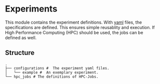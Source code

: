 # Experiments
This module contains the experiment definitions. With [yaml](https://en.wikipedia.org/wiki/YAML) files, the specifications are defined. This ensures simple reusablity and execution. If High Performance Computing (HPC) should be used, the jobs can be defined as well.
## Structure
```
.
├── configurations #  The experiment yaml files.
│   └── example #  An exemplary experiment.
└── hpc_jobs # The definitions of HPC-Jobs.
```
